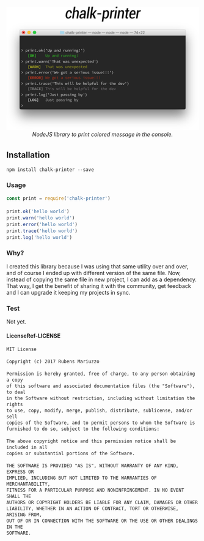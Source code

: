 <h6 align="center">
  <img src="https://github.com/rmariuzzo/chalk-printer/raw/master/banner.png" />
  <br>
  NodeJS library to print colored message in the console.
</h6>

## Installation

```shell
npm install chalk-printer --save
```

### Usage

```js
const print = require('chalk-printer')

print.ok('hello world')
print.warn('hello world')
print.error('hello world')
print.trace('hello world')
print.log('hello world')
```

### Why?

I created this library because I was using that same utility over and over, and of course I ended up with different version of the same file. Now, instead of copying the same file in new project, I can add as a dependency. That way, I get the benefit of sharing it with the community, get feedback and I can upgrade it keeping my projects in sync.

### Test

Not yet.

#### LicenseRef-LICENSE

```
MIT License

Copyright (c) 2017 Rubens Mariuzzo

Permission is hereby granted, free of charge, to any person obtaining a copy
of this software and associated documentation files (the "Software"), to deal
in the Software without restriction, including without limitation the rights
to use, copy, modify, merge, publish, distribute, sublicense, and/or sell
copies of the Software, and to permit persons to whom the Software is
furnished to do so, subject to the following conditions:

The above copyright notice and this permission notice shall be included in all
copies or substantial portions of the Software.

THE SOFTWARE IS PROVIDED "AS IS", WITHOUT WARRANTY OF ANY KIND, EXPRESS OR
IMPLIED, INCLUDING BUT NOT LIMITED TO THE WARRANTIES OF MERCHANTABILITY,
FITNESS FOR A PARTICULAR PURPOSE AND NONINFRINGEMENT. IN NO EVENT SHALL THE
AUTHORS OR COPYRIGHT HOLDERS BE LIABLE FOR ANY CLAIM, DAMAGES OR OTHER
LIABILITY, WHETHER IN AN ACTION OF CONTRACT, TORT OR OTHERWISE, ARISING FROM,
OUT OF OR IN CONNECTION WITH THE SOFTWARE OR THE USE OR OTHER DEALINGS IN THE
SOFTWARE.
```
